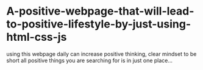 # A-positive-webpage-that-will-lead-to-positive-lifestyle-by-just-using-html-css-js
using this webpage daily can increase positive thinking, clear mindset to be short all positive things you are searching for is in just one place...
